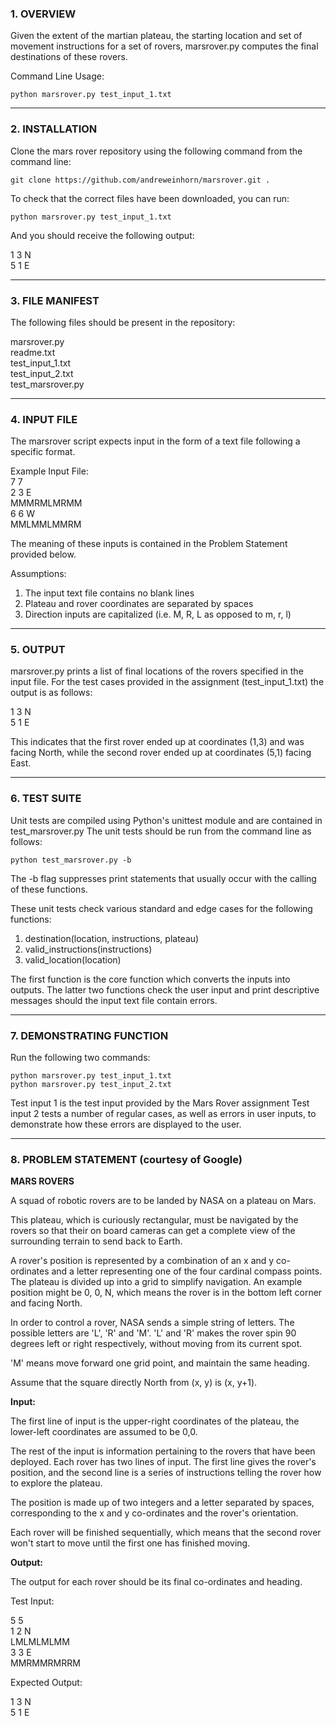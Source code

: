 ### 1.  OVERVIEW

Given the extent of the martian plateau, the starting location and set of movement instructions for a set of rovers, marsrover.py computes the final destinations of these rovers.

Command Line Usage:

    python marsrover.py test_input_1.txt

* * * * * * * * * * * * * * * * * * * * * * * * * * * * * * * * * * * * * * *  

### 2.  INSTALLATION

Clone the mars rover repository using the following command from the command line:

    git clone https://github.com/andreweinhorn/marsrover.git .

To check that the correct files have been downloaded, you can run:

    python marsrover.py test_input_1.txt

And you should receive the following output:

1 3 N  
5 1 E  

* * * * * * * * * * * * * * * * * * * * * * * * * * * * * * * * * * * * * * *  

### 3.  FILE MANIFEST

The following files should be present in the repository:

marsrover.py  
readme.txt  
test_input_1.txt  
test_input_2.txt  
test_marsrover.py  

* * * * * * * * * * * * * * * * * * * * * * * * * * * * * * * * * * * * * * *  

### 4.  INPUT FILE

The marsrover script expects input in the form of a text file following a specific format.

Example Input File:  
7 7  
2 3 E  
MMMRMLMRMM  
6 6 W  
MMLMMLMMRM  

The meaning of these inputs is contained in the Problem Statement provided below.

Assumptions:  
1.  The input text file contains no blank lines
2.  Plateau and rover coordinates are separated by spaces
3.  Direction inputs are capitalized (i.e. M, R, L as opposed to m, r, l)

* * * * * * * * * * * * * * * * * * * * * * * * * * * * * * * * * * * * * * *  

### 5.  OUTPUT

marsrover.py prints a list of final locations of the rovers specified in the input file.  For the test cases provided in the assignment (test_input_1.txt) the output is as follows:

1 3 N  
5 1 E  

This indicates that the first rover ended up at coordinates (1,3) and was facing North, while the second rover ended up at coordinates (5,1) facing East.

* * * * * * * * * * * * * * * * * * * * * * * * * * * * * * * * * * * * * * *  

### 6.  TEST SUITE

Unit tests are compiled using Python's unittest module and are contained in  test_marsrover.py  The unit tests should be run from the command line as follows:

    python test_marsrover.py -b

The -b flag suppresses print statements that usually occur with the calling of these functions.

These unit tests check various standard and edge cases for the following functions:

1.  destination(location, instructions, plateau)
2.  valid_instructions(instructions)
3.  valid_location(location)

The first function is the core function which converts the inputs into outputs.  The latter two functions check the user input and print descriptive messages should the input text file contain errors.

* * * * * * * * * * * * * * * * * * * * * * * * * * * * * * * * * * * * * * *  

### 7.  DEMONSTRATING FUNCTION

Run the following two commands:

    python marsrover.py test_input_1.txt
    python marsrover.py test_input_2.txt

Test input 1 is the test input provided by the Mars Rover assignment
Test input 2 tests a number of regular cases, as well as errors in user inputs, to demonstrate how these errors are displayed to the user.

* * * * * * * * * * * * * * * * * * * * * * * * * * * * * * * * * * * * * * *  

### 8.  PROBLEM STATEMENT (courtesy of Google)

**MARS ROVERS**

A squad of robotic rovers are to be landed by NASA on a plateau on Mars.

This plateau, which is curiously rectangular, must be navigated by the rovers so that their on board cameras can get a complete view of the surrounding terrain to send back to Earth.

A rover's position is represented by a combination of an x and y co-ordinates and a letter representing one of the four cardinal compass points. The plateau is divided up into a grid to simplify navigation. An example position might be 0, 0, N, which means the rover is in the bottom left corner and facing North.

In order to control a rover, NASA sends a simple string of letters. The possible letters are 'L', 'R' and 'M'. 'L' and 'R' makes the rover spin 90 degrees left or right respectively, without moving from its current spot.

'M' means move forward one grid point, and maintain the same heading.

Assume that the square directly North from (x, y) is (x, y+1).

**Input:**

The first line of input is the upper-right coordinates of the plateau, the lower-left coordinates are assumed to be 0,0.

The rest of the input is information pertaining to the rovers that have been deployed. Each rover has two lines of input. The first line gives the rover's position, and the second line is a series of instructions telling the rover how to explore the plateau.

The position is made up of two integers and a letter separated by spaces, corresponding to the x and y co-ordinates and the rover's orientation.

Each rover will be finished sequentially, which means that the second rover won't start to move until the first one has finished moving.

**Output:**

The output for each rover should be its final co-ordinates and heading.

Test Input:

5 5  
1 2 N  
LMLMLMLMM  
3 3 E  
MMRMMRMRRM  

Expected Output:

1 3 N  
5 1 E  

